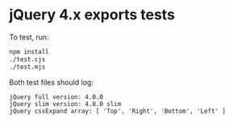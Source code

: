 # jQuery 4.x exports tests

To test, run:

```bash
npm install
./test.cjs
./test.mjs
```

Both test files should log:
```
jQuery full version: 4.0.0
jQuery slim version: 4.0.0 slim
jQuery cssExpand array: [ 'Top', 'Right', 'Bottom', 'Left' ]
```
